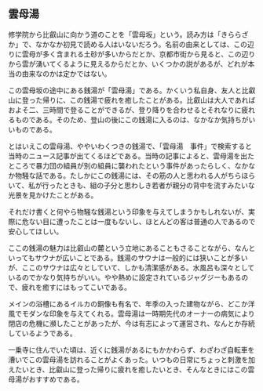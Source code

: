 ## 雲母湯

修学院から比叡山に向かう道のことを「雲母坂」という。読み方は「きららざか」で、なかなか初見で読める人はいないだろう。名前の由来としては、この辺りに雲母が多く含まれる土砂が多いからだとか、京都市街から見ると、この辺りから雲が湧いてくるように見えるからだとか、いくつかの説があるが、どれが本当の由来なのかは定かではない。

この雲母坂の途中にある銭湯が「雲母湯」である。かくいう私自身、友人と比叡山に登った帰りに、この銭湯で疲れを癒したことがある。比叡山は大人であればおよそ二、三時間で登ることができるが、登り降りを合わせるとそれなりに疲れるものである。そのため、登山の後にこの銭湯に入るのは、なかなか気持ちがいいものである。

とはいえこの雲母湯、ややいわくつきの銭湯で、「雲母湯　事件」で検索すると当時のニュース記事が出てくるほどである。当時の記事によると、雲母湯を出たところで暴力団の組員が別の組員に襲われたという事件があったらしく、なかなか物騒な話である。たしかにこの銭湯には、その筋の人と思われる人がちらほらいて、私が行ったときも、組の子分と思わしき若者が親分の背中を流すみたいな光景を見かけたことがある。

それだけ書くと何やら物騒な銭湯という印象を与えてしまうかもしれないが、実際に危ない目に遭ったことは一度もないし、ほとんどの客は普通の人であるので安心してほしい。

ここの銭湯の魅力は比叡山の麓という立地にあることもさることながら、なんといってもサウナが広いことである。銭湯のサウナは一般的には狭いことが多いが、ここのサウナは広々としていて、しかも清潔感がある。水風呂も深々としているのでかなり気持ちがいい。やや熱めに設定されているジャグジーもあるので、疲れを癒すにはもってこいである。

メインの浴槽にあるイルカの銅像も有名で、年季の入った建物ながら、どこか洋風でモダンな印象を与えてくれる。雲母湯は一時期先代のオーナーの病気により閉店の危機に瀕したことがあったが、今は有志によって運営され、なんとか存続しているようである。

一乗寺に住んでいた頃は、近くに銭湯があるにもかかわらず、わざわざ自転車を漕いでこの雲母湯を訪れることがよくあった。いつもの日常にちょっと刺激を加えたいとき、比叡山に登った帰りに疲れを癒したいとき、そんなときにはこの雲母湯がおすすめである。